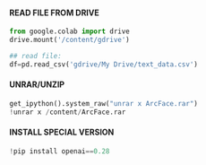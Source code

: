 #### READ FILE FROM DRIVE
```python
from google.colab import drive
drive.mount('/content/gdrive')

## read file:
df=pd.read_csv('gdrive/My Drive/text_data.csv')
```
#### UNRAR/UNZIP
```python
get_ipython().system_raw("unrar x ArcFace.rar")
!unrar x /content/ArcFace.rar
```
#### INSTALL SPECIAL VERSION
```python
!pip install openai==0.28
```
